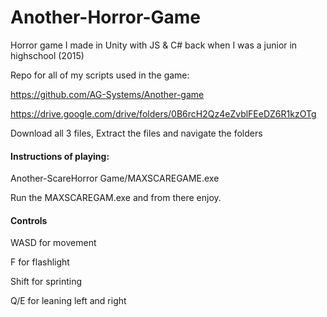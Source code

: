 # Another-Horror-Game

Horror game I made in Unity with JS &amp; C# back when I was a junior in highschool (2015)

Repo for all of my scripts used in the game:


https://github.com/AG-Systems/Another-game



https://drive.google.com/drive/folders/0B6rcH2Qz4eZvblFEeDZ6R1kzOTg


Download all 3 files, Extract the files and navigate the folders


#### Instructions of playing:

Another-ScareHorror Game/MAXSCAREGAME.exe

Run the MAXSCAREGAM.exe and from there enjoy.

#### Controls

WASD for movement

F for flashlight

Shift for sprinting

Q/E for leaning left and right



